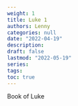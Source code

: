 ```yaml
---
weight: 1
title: Luke 1
authors: Lenny
categories: null
date: "2022-04-19"
description: 
draft: false
lastmod: "2022-05-19"
series: 
tags: 
toc: true
---
```

Book of Luke
<!--more-->

